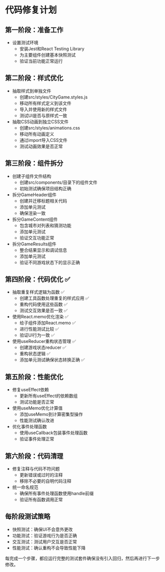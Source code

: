 # 代码修复计划

## 第一阶段：准备工作
- 设置测试环境
  - 安装Jest和React Testing Library
  - 为主要组件创建基本快照测试
  - 验证当前功能正常运行

## 第二阶段：样式优化
- 抽取样式到单独文件
  - 创建src/styles/CityGame.styles.js
  - 移动所有样式定义到该文件
  - 导入并使用新的样式文件
  - 测试UI是否与原样式一致
- 抽取CSS动画到独立CSS文件
  - 创建src/styles/animations.css
  - 移动所有动画定义
  - 通过import导入CSS文件
  - 测试动画效果是否正常

## 第三阶段：组件拆分
- 创建子组件文件结构
  - 创建src/components/目录下的组件文件
  - 初始测试确保项目结构正确
- 拆分GameHeader组件
  - 创建并迁移标题相关代码
  - 添加单元测试
  - 确保渲染一致
- 拆分GameContent组件
  - 包含城市对列表和猜测功能
  - 添加单元测试
  - 验证交互功能正常
- 拆分GameResults组件
  - 整合结果显示和调试信息
  - 添加单元测试
  - 验证不同游戏状态下的显示正确

## 第四阶段：代码优化 ✅
- 抽取重复样式逻辑为函数 ✅
  - 创建工具函数处理重复的样式应用 ✅
  - 重构代码使用这些函数 ✅
  - 测试交互效果是否一致 ✅
- 使用React.memo优化渲染 ✅
  - 给子组件添加React.memo ✅
  - 进行性能测试比较 ✅
  - 验证UI行为一致 ✅
- 使用useReducer重构状态管理 ✅
  - 创建游戏状态reducer ✅
  - 重构状态逻辑 ✅
  - 添加单元测试确保状态转换正确 ✅

## 第五阶段：性能优化
- 修复useEffect依赖
  - 更新所有useEffect的依赖数组
  - 测试功能是否正常
- 使用useMemo优化计算值
  - 添加useMemo到计算密集型操作
  - 性能测试确认改进
- 优化事件处理函数
  - 使用useCallback包装事件处理函数
  - 验证事件处理正常

## 第六阶段：代码清理
- 修复注释与代码不符问题
  - 更新错误或过时的注释
  - 移除不必要的自明代码注释
- 统一命名规范
  - 确保所有事件处理函数使用handle前缀
  - 验证所有函数调用正常

## 每阶段测试策略
- 快照测试：确保UI不会意外更改
- 功能测试：验证游戏行为是否正确
- 交互测试：测试用户交互是否正常
- 性能测试：确认重构不会导致性能下降

每完成一个步骤，都应运行完整的测试套件确保没有引入回归，然后再进行下一步修改。